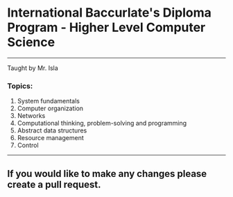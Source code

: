 # International Baccurlate's Diploma Program - Higher Level Computer Science
----
Taught by Mr. Isla

### Topics:
1. System fundamentals
2. Computer organization
3. Networks
4. Computational thinking, problem-solving and programming
5. Abstract data structures
6. Resource management
7. Control
----
If you would like to make any changes please create a pull request.
----
